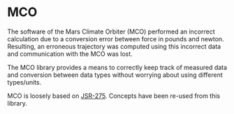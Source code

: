 MCO
===

The software of the Mars Climate Orbiter (MCO) performed an incorrect calculation due to a conversion error between force in pounds and newton. Resulting, an erroneous trajectory was computed using this incorrect data and communication with the MCO was lost.

The MCO library provides a means to correctly keep track of measured data and conversion between data types without worrying about using different types/units.

MCO is loosely based on [JSR-275][1]. Concepts have been re-used from this library.

[1]: http://www.jcp.org/en/jsr/detail?id=275
